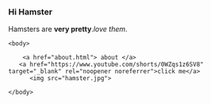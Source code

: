 <!DOCTYPE html>
<html>
    <head>
        <title> Pictures</title>
        <h3> Hi Hamster</h1>
        <p> Hamsters are <strong>very pretty</strong>.<em>love them</em>.</p>
    </head>
   
    <body>
        
        <a href="about.html"> about </a>
       <a href="https://www.youtube.com/shorts/0WZqs1z6SV8" target="_blank" rel="noopener noreferrer">click me</a>
          <img src="hamster.jpg"> 
    
    </body>
</html>
